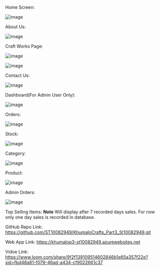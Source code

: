 
Home Screen:

![image](https://github.com/ST10082949/KhumaloCrafts_Part3_St10082949/assets/128743239/5b254fe7-7150-43fe-ac60-be63fb35eb9f)


About Us:

![image](https://github.com/ST10082949/KhumaloCrafts_Part3_St10082949/assets/128743239/bcdb89db-db6d-47a9-aa36-3a2481cc41f4)


Craft Works Page:

![image](https://github.com/ST10082949/KhumaloCrafts_Part3_St10082949/assets/128743239/4ab093ee-e6b6-4e58-8810-e72247b617c4)

![image](https://github.com/ST10082949/KhumaloCrafts_Part3_St10082949/assets/128743239/038acbe8-ad85-48a0-801d-657cc490be0c)



Contact Us:

![image](https://github.com/ST10082949/KhumaloCrafts_Part3_St10082949/assets/128743239/7ca275f5-2eeb-4d3f-b961-fed7a9664a73)



Dashboard(For Admin User Only):

![image](https://github.com/ST10082949/KhumaloCrafts_Part3_St10082949/assets/128743239/206bd9df-3b09-4963-a36c-2d11d779952a)



Orders:

![image](https://github.com/ST10082949/KhumaloCrafts_Part3_St10082949/assets/128743239/0403566e-dfb5-4d45-81bf-d9052fb68004)


Stock:

![image](https://github.com/ST10082949/KhumaloCrafts_Part3_St10082949/assets/128743239/a0dd53b4-5caf-4a29-b38e-2a169d188564)


Category:

![image](https://github.com/ST10082949/KhumaloCrafts_Part3_St10082949/assets/128743239/e7228ae0-4f58-4297-a0b2-5de07da2a5e6)

Product:

![image](https://github.com/ST10082949/KhumaloCrafts_Part3_St10082949/assets/128743239/681fcf8f-aca9-47f6-99ca-b6ef9f51b0a8)


Admin Orders:

![image](https://github.com/ST10082949/KhumaloCrafts_Part3_St10082949/assets/128743239/15a7cae2-bc0d-4967-843d-4cae5eb174b6)




Top Selling Items:
**Note** Will display after 7 recorded days sales.  For now only one day sales is recorded in database.










GitHub Repo Link:  https://github.com/ST10082949/KhumaloCrafts_Part3_St10082949.git 

Web App Link: https://khumalop3-st10082949.azurewebsites.net 

Vidoe Link: https://www.loom.com/share/9f2f139109514602846b1e65a357f22e?sid=fbd48a81-f079-46ad-a434-cf9022661c37
